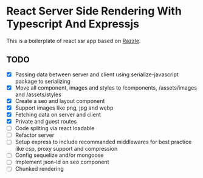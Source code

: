 # React Server Side Rendering With Typescript And Expressjs

This is a boilerplate of react ssr app based on [Razzle](https://github.com/jaredpalmer/razzle/).

## TODO
- [x] Passing data between server and client using serialize-javascript package to serializing
- [x] Move all component, images and styles to /components, /assets/images and /assets/styles
- [x] Create a seo and layout component
- [x] Support images like png, jpg and webp
- [x] Fetching data on server and client
- [x] Private and guest routes
- [ ] Code spliting via react loadable
- [ ] Refactor server
- [ ] Setup express to include recommanded middlewares for best practice like csp, proxy support and compression
- [ ] Config sequelize and/or mongoose
- [ ] Implement json-ld on seo component
- [ ] Chunked rendering